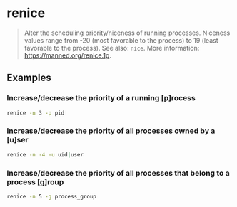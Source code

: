 # renice

> Alter the scheduling priority/niceness of running processes. Niceness values range from -20 (most favorable to the process) to 19 (least favorable to the process). See also: `nice`. More information: <https://manned.org/renice.1p>.

## Examples

### Increase/decrease the priority of a running [p]rocess

```bash
renice -n 3 -p pid
```

### Increase/decrease the priority of all processes owned by a [u]ser

```bash
renice -n -4 -u uid|user
```

### Increase/decrease the priority of all processes that belong to a process [g]roup

```bash
renice -n 5 -g process_group
```
